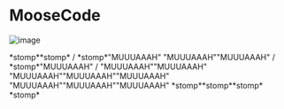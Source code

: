 # MooseCode

![image](https://github.com/user-attachments/assets/0da966f4-0759-4d20-beb6-768e8472edaf)

\*stomp\*\*stomp\* / \*stomp\*"MUUUAAAH" "MUUUAAAH""MUUUAAAH" / \*stomp\*"MUUUAAAH" / "MUUUAAAH""MUUUAAAH" "MUUUAAAH""MUUUAAAH""MUUUAAAH" "MUUUAAAH""MUUUAAAH""MUUUAAAH" \*stomp\*\*stomp\*\*stomp\* \*stomp\*
